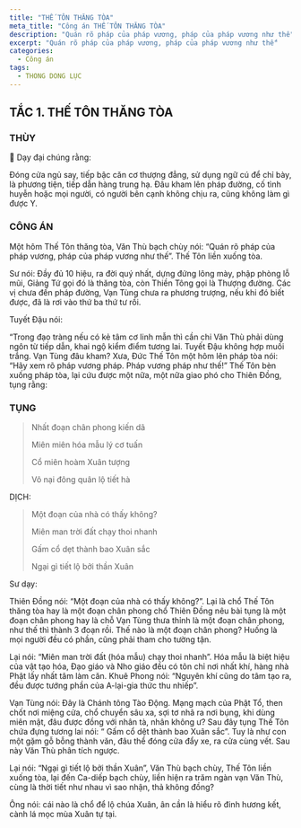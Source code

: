 ```yaml
---
title: "THẾ TÔN THĂNG TÒA"
meta_title: "Công án THẾ TÔN THĂNG TÒA"
description: "Quán rõ pháp của pháp vương, pháp của pháp vương như thế"
excerpt: "Quán rõ pháp của pháp vương, pháp của pháp vương như thế"
categories:
  - Công án
tags:
  - THONG DONG LỤC
---
```


## TẮC 1. THẾ TÔN THĂNG TÒA

### THÙY

📣 Dạy đại chúng rằng:

Đóng cửa ngủ say, tiếp bậc căn cơ thượng đẳng, sử dụng ngữ cú để chỉ bày, là phương tiện, tiếp dẫn hàng trung hạ. Đâu kham lên pháp đường, cố tình huyễn hoặc mọi người, có người bên cạnh không chịu ra, cũng không làm gì được Y.

### CÔNG ÁN

Một hôm Thế Tôn thăng tòa, Văn Thù bạch chùy nói: “Quán rõ pháp của pháp vương, pháp của pháp vương như thế”. Thế Tôn liền xuống tòa.

Sư nói: Đầy đủ 10 hiệu, ra đời quý nhất, dựng đứng lông mày, phập phòng lỗ mũi, Giảng Tứ gọi đó là thăng tòa, còn Thiền Tông gọi là Thượng đường. Các vị chưa đến pháp đường, Vạn Tùng chưa ra phương trượng, nếu khi đó biết được, đã là rơi vào thứ ba thứ tư rồi.

Tuyết Đậu nói: 

“Trong đạo tràng nếu có kẻ tâm cơ linh mẫn thì cần chi Văn Thù phải dùng ngôn từ tiếp dẫn, khai ngộ kiểm điểm tương lai. 
Tuyết Đậu không hợp muối trắng. 
Vạn Tùng đâu kham? Xưa, Đức Thế Tôn một hôm lên pháp tòa nói: “Hãy xem rõ pháp vương pháp. 
Pháp vương pháp như thế!” 
Thế Tôn bèn xuống pháp tòa, lại cứu được một nữa, một nữa giao phó cho Thiên Đồng, tụng rằng:

### TỤNG

> Nhất đoạn chân phong kiến dã
>
> Miên miên hóa mẫu lý cơ tuấn
>
> Cổ miên hoàm Xuân tượng
>
> Vô nại đông quân lộ tiết hà

DỊCH:

> Một đoạn của nhà có thấy không?
>
> Miên man trời đất chạy thoi nhanh
>
> Gấm cổ dẹt thành bao Xuân sắc
>
> Ngại gì tiết lộ bởi thần Xuân

Sư dạy: 

Thiên Đồng nói: “Một đoạn của nhà có thấy không?”. 
Lại là chổ Thế Tôn thăng tòa hay là một đoạn chân phong chổ Thiên Đồng nêu bài tụng là một đoạn chân phong hay là chỗ Vạn Tùng thưa thỉnh là một đoạn chân phong, như thế thì thành 3 đoạn rồi. 
Thế nào là một đoạn chân phong? Huống là mọi người đều có phần, cũng phải tham cho tường tận.

Lại nói: “Miên man trời đất (hóa mẫu) chạy thoi nhanh”. 
Hóa mẫu là biệt hiệu của vật tạo hóa, Đạo giáo và Nho giáo đều có tôn chỉ nơi nhất khí, hàng nhà Phật lấy nhất tâm làm căn. 
Khuê Phong nói: “Nguyên khí cũng do tâm tạo ra, đều được tướng phần của A-lại-gia thức thu nhiếp”. 

Vạn Tùng nói: Đây là Chánh tông Tào Động. 
Mạng mạch của Phật Tổ, then chốt nơi miệng cửa, chổ chuyển sâu xa, sợi tơ nhã ra nơi bụng, khi dùng miên mật, đâu được đồng với nhân tà, nhân không ư? 
Sau đây tụng Thế Tôn chứa đựng tương lai nói: “ Gấm cổ dệt thành bao Xuân sắc”. 
Tuy là như con một gặm gỗ bỗng thành văn, đâu thể đóng cửa đẩy xe, ra cửa cùng vết. 
Sau này Văn Thù phân tích ngược.

Lại nói: “Ngại gì tiết lộ bởi thần Xuân”, Văn Thù bạch chùy, Thế Tôn liền xuống tòa, lại đến Ca-diếp bạch chùy, liền hiện ra trăm ngàn vạn Văn Thù, cùng là thời tiết như nhau vì sao nhận, thả không đồng?

Ông nói: cái nào là chổ để lộ chúa Xuân, ân cần là hiểu rõ đinh hương kết, cành lá mọc mùa Xuân tự tại.
